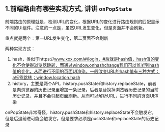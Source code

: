 ## 1.前端路由有哪些实现方式, 讲讲 `onPopState`

前端路由的原理就是，检测URL的变化，根据URL的变化进行路由规则的匹配显示不同的UI组件。注意的一点是，虽然URL发生变化，但是页面并不会刷新。

重点就是两个：第一URL发生变化，第二页面不会刷新

两种实现方式：

1. hash，类似于https://www.xxx.com/#/login，#后就是hash值，hash值的变化不会使得浏览器跳转，而通过window.onhashchange我们可以监听到hash值的变化，从而进行不同的页面UI渲染。一般改变URL的hash值有三种方式：a标签跳转；window.location.hash
2. history，主要是两个API，history.pushState和history.replaceState，前者是向浏览器的历史记录里增加一条记录，后者是替换掉浏览器历史记录的当前历史记录，并且不会引起页面刷新。从而可以解析URL，进行不同的页面UI渲染



onPopState非常奇怪，history.pushState和history.replaceState不会触发它，但是后退前进可能会触发它，但是要求必须是pushState和replaceState的历史记录